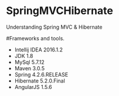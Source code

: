 # SpringMVCHibernate
Understanding Spring MVC &amp; Hibernate

#Frameworks and tools.

- Intellij IDEA 2016.1.2
- JDK 1.8
- MySql 5.7.12
- Maven 3.0.5
- Spring 4.2.6.RELEASE
- Hibernate 5.2.0.Final
- AngularJS 1.5.6 

